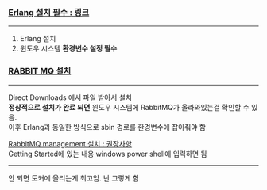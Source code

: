 ### [Erlang 설치 필수 : 링크](https://www.erlang.org/downloads)

---

1. Erlang 설치  
2. 윈도우 시스템 __환경변수 설정 필수__

  
  
### [RABBIT MQ 설치](https://www.rabbitmq.com/docs/install-windows#downloads)

---
Direct Downloads 에서 파일 받아서 설치  
**정상적으로 설치가 완료 되면** 윈도우 시스템에 RabbitMQ가 올라와있는걸 확인할 수 있음.  
이후 Erlang과 동일한 방식으로 sbin 경로를 환경변수에 잡아줘야 함

[RabbitMQ management 설치 : 권장사항](https://www.rabbitmq.com/docs/management)  
Getting Started에 있는 내용 windows power shell에 입력하면 됨

---

안 되면 도커에 올리는게 최고임. 난 그렇게 함